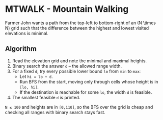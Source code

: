 # MTWALK - Mountain Walking

Farmer John wants a path from the top-left to bottom-right of an \(N \times N\) grid
such that the difference between the highest and lowest visited elevations is
minimal.

## Algorithm

1. Read the elevation grid and note the minimal and maximal heights.
2. Binary search the answer `d` – the allowed range width.
3. For a fixed `d`, try every possible lower bound `lo` from `min` to `max`:
   - Let `hi = lo + d`.
   - Run BFS from the start, moving only through cells whose height is in
     `[lo, hi]`.
   - If the destination is reachable for some `lo`, the width `d` is feasible.
4. The smallest feasible `d` is printed.

`N ≤ 100` and heights are in `[0,110]`, so the BFS over the grid is cheap and
checking all ranges with binary search stays fast.
